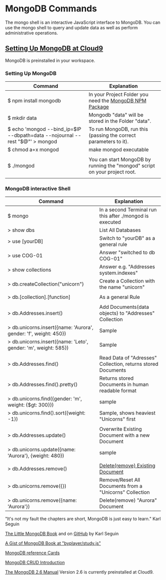 # MongoDB Commands

The mongo shell is an interactive JavaScript interface to MongoDB.
You can use the mongo shell to query and update data as well as perform administrative operations.

## [Setting Up MongoDB at Cloud9](https://docs.c9.io/docs/setting-up-mongodb)

MongoDB is preinstalled in your workspace.

### Setting Up MongoDB
Command                     |   Explanation
----------------------------|   ----------------
$ npm install mongodb       |   In your Project Folder you need the [MongoDB NPM Package](https://www.npmjs.com/package/mongodb)
$ mkdir data                |   Mongodb "data" will be stored in the Folder "data".
$ echo 'mongod --bind_ip=$IP --dbpath=data --nojournal --rest "$@"' > mongod |   To run MongoDB, run this  (passing the correct parameters to it).
$ chmod a+x mongod          | make mongod executable
|||
$ ./mongod                  |   You can start MongoDB by running the "mongod" script on your project root.
|||

### MongoDB interactive Shell
Command                     |   Explanation
----------------------------|   ----------------
$ mongo                     |   In a second Terminal run this after ./mongod is executed
> show dbs                  |   List All Databases
> use [yourDB]              |   Switch to "yourDB" as a general rule
> use COG-01                |   Answer "switched to db COG-01"
> show collections          |   Answer e.g. "Addresses system.indexes"
> db.createCollection("unicorn")  | Create a Collection with the name "unicorn"
|||
> db.[collection].[function]    |   As a general Rule
|||
> db.Addresses.insert() |   Add Documents(data objects) to "Addresses" Collection
> db.unicorns.insert({name: 'Aurora', gender: 'f', weight: 450})    |   Sample
> db.unicorns.insert({name: 'Leto', gender: 'm', weight: 585})    |   Sample
|||
> db.Addresses.find()       |   Read Data of "Adresses" Collection, returns stored Documents
> db.Addresses.find().pretty()  |   Returns stored Documents in human readable format
> db.unicorns.find({gender: 'm', weight: {$gt: 300}})   | sample
> db.unicorns.find().sort({weight: -1}) |  Sample, shows heaviest "Unicorns" first
|||
> db.Addresses.update() |   Overwrite Existing Document with a new Document 
> db.unicorns.update({name: 'Aurora'}, {weight: 480})  |   sample
|||
> db.Addresses.remove() |   [Delete(remove) Existing Document](https://docs.mongodb.org/manual/reference/method/db.collection.remove/)
> db.unicorns.remove({})    |   Remove/Reset All Documents from a "Unicorns" Collection
> db.unicorns.remove({name: 'Aurora'}) |    Delete(remove) "Aurora" Document

"It's not my fault the chapters are short, MongoDB is just easy to learn." Karl Seguin

[The Little MongoDB Book](http://openmymind.net/2011/3/28/The-Little-MongoDB-Book/)
and on [GitHub](https://github.com/karlseguin/the-little-mongodb-book) by Karl Seguin

[A Gist of MongoDB Book at "byplayer/study.js"](https://gist.github.com/byplayer/458dfc02a481b521b474)

[MongoDB reference Cards](https://s3.amazonaws.com/info-mongodb-com/mongodb_qrc_booklet.pdf)

[MongoDB CRUD Introduction](https://docs.mongodb.org/v2.6/core/crud-introduction/)

[The MongoDB 2.6 Manual](https://docs.mongodb.org/v2.6/) 
Version 2.6 is currently preinstalled at Cloud9.
